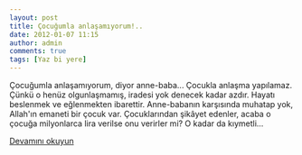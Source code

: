 ```yaml
---
layout: post
title: Çocuğumla anlaşamıyorum!..
date: 2012-01-07 11:15
author: admin
comments: true
tags: [Yaz bi yere]
---
```

Çocuğumla anlaşamıyorum, diyor anne-baba... Çocukla anlaşma yapılamaz. Çünkü o henüz olgunlaşmamış, iradesi yok denecek kadar azdır. Hayatı beslenmek ve eğlenmekten ibarettir. Anne-babanın karşısında muhatap yok, Allah'ın emaneti bir çocuk var. Çocuklarından şikâyet edenler, acaba o çocuğa milyonlarca lira verilse onu verirler mi? O kadar da kıymetli...

<a href="http://www.zaman.com.tr/yazar.do?yazino=1225447&amp;title=cocugumla-anlasamiyorum" target="_blank">Devamını okuyun</a>
<div id="haberMetinDiv">

&nbsp;

</div>
